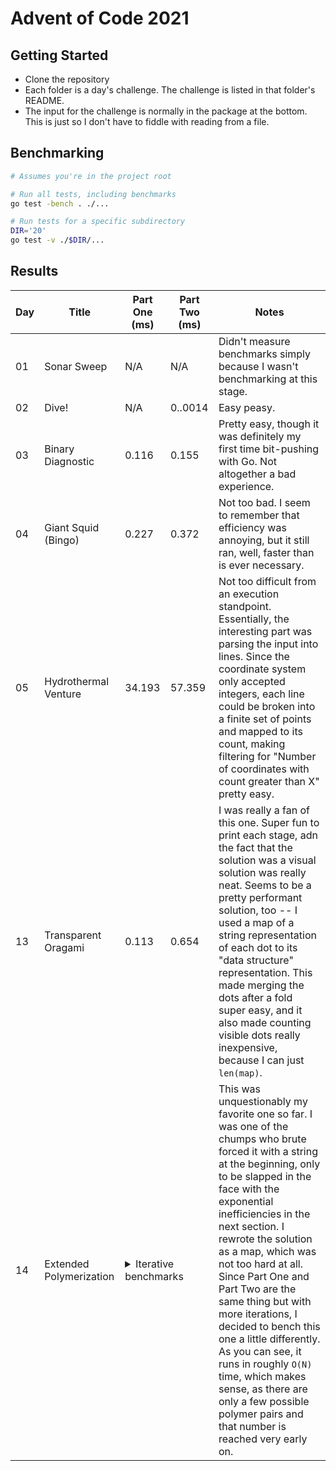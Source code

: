 # Advent of Code 2021

## Getting Started

- Clone the repository
- Each folder is a day's challenge. The challenge is listed in that folder's README.
- The input for the challenge is normally in the package at the bottom. This is just so I don't have to fiddle with reading from a file.

## Benchmarking

```bash
# Assumes you're in the project root

# Run all tests, including benchmarks
go test -bench . ./...

# Run tests for a specific subdirectory
DIR='20'
go test -v ./$DIR/...
```

## Results
<table>
  <thead>
    <tr>
      <th>Day</th>
      <th>Title</th>
      <th>Part One (ms)</th>
      <th>Part Two (ms)</th>
      <th>Notes</th>
    </tr>
  </thead>
  <tbody>
    <tr>
      <td>01</td>
      <td>Sonar Sweep</td>
      <td>N/A</td>
      <td>N/A</td>
      <td>Didn't measure benchmarks simply because I wasn't benchmarking at this stage.</td>
    </tr>
    <tr>
      <td>02</td>
      <td>Dive!</td>
      <td>N/A</td>
      <td>0..0014</td>
      <td>Easy peasy.</td>
    </tr>
    <tr>
      <td>03</td>
      <td>Binary Diagnostic</td>
      <td>0.116</td>
      <td>0.155</td>
      <td>Pretty easy, though it was definitely my first time bit-pushing with Go. Not altogether a bad experience.</td>
    </tr>
    <tr>
      <td>04</td>
      <td>Giant Squid (Bingo)</td>
      <td>0.227</td>
      <td>0.372</td>
      <td>Not too bad. I seem to remember that efficiency was annoying, but it still ran, well, faster than is ever necessary.</td>
    </tr>
    <tr>
      <td>05</td>
      <td>Hydrothermal Venture</td>
      <td>34.193</td>
      <td>57.359</td>
      <td>Not too difficult from an execution standpoint. Essentially, the interesting part was parsing the input into lines. Since the coordinate system only accepted integers, each line could be broken into a finite set of points and mapped to its count, making filtering for "Number of coordinates with count greater than X" pretty easy.</td>
    </tr>
    <tr>
      <td>13</td>
      <td>Transparent Oragami</td>
      <td>0.113</td>
      <td>0.654</td>
      <td>I was really a fan of this one. Super fun to print each stage, adn the fact that the solution was a visual solution was really neat. Seems to be a pretty performant solution, too -- I used a map of a string representation of each dot to its "data structure" representation. This made merging the dots after a fold super easy, and it also made counting visible dots really inexpensive, because I can just <code>len(map)</code>.</td>
    </tr>
    <tr>
      <td>14</td>
      <td>Extended Polymerization</td>
      <td colspan="2">
      <details>
        <summary>Iterative benchmarks</summary>
        <ul>
          <li>10 iterations: 0.039, +/-0</li>
          <li>20 iterations: 0.078, +39</li>
          <li>30 iterations: 0.116, +38</li>
          <li>40 iterations: 0.154, +38</li>
          <li>50 iterations: 0.206, +52</li>
          <li>60 iterations: 0.230, +24</li>
          <li>70 iterations: 0.275, +45</li>
          <li>80 iterations: 0.305, +30</li>
          <li>90 iterations: 0.364, +59</li>
          <li>100 iterations: 0.391, +37</li>
          <li>...</li>
          <li>150 iterations: 0.610, +65</li>
          <li>...</li>
          <li>200 iterations: 0.796, +67</li>
        </ul>
      </details>
      </td>
      <td>This was unquestionably my favorite one so far. I was one of the chumps who brute forced it with a string at the beginning, only to be slapped in the face with the exponential inefficiencies in the next section. I rewrote the solution as a map, which was not too hard at all. Since Part One and Part Two are the same thing but with more iterations, I decided to bench this one a little differently. As you can see, it runs in roughly <code>O(N)</code> time, which makes sense, as there are only a few possible polymer pairs and that number is reached very early on.</td>
    </tr>
  </tbody>
</table>

